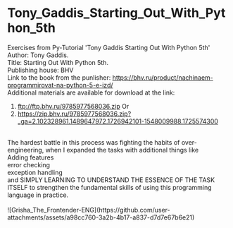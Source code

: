 # Tony_Gaddis_Starting_Out_With_Python_5th <br />
Exercises from Py-Tutorial 'Tony Gaddis Starting Out With Python 5th' <br />
Author: Tony Gaddis. <br />
Title: Starting Out With Python 5th. <br />
Publishing house: BHV <br />
Link to the book from the punlisher: https://bhv.ru/product/nachinaem-programmirovat-na-python-5-e-izd/ <br />
Additional materials are available for download at the link:
1) ftp://ftp.bhv.ru/9785977568036.zip
Or
2) https://zip.bhv.ru/9785977568036.zip?_ga=2.102328961.1489647972.1726942101-1548009988.1725574300
<br />
The hardest battle in this process was fighting the habits of over-engineering, when I expanded the tasks with additional things like <br />
Adding features<br />
error checking<br />
exception handling<br />
and SIMPLY LEARNING TO UNDERSTAND THE ESSENCE OF THE TASK ITSELF to strengthen the fundamental skills of using this programming language in practice.
<br />
<br />
![Grisha_The_Frontender-ENG](https://github.com/user-attachments/assets/a98cc760-3a2b-4b17-a837-d7d7e67b6e21)
